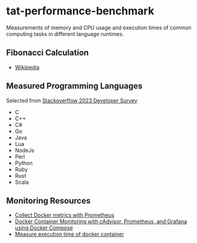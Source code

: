 # tat-performance-benchmark

Measurements of memory and CPU usage and execution times of common computing tasks in different language runtimes.

## Fibonacci Calculation

- [Wikipedia](https://en.wikipedia.org/wiki/Fibonacci_sequence)

## Measured Programming Languages

Selected from [Stackoverflow 2023 Developer Survey](https://survey.stackoverflow.co/2023/#most-popular-technologies-language)

- C
- C++
- C#
- Go
- Java
- Lua
- NodeJs
- Perl
- Python
- Ruby
- Rust
- Scala

## Monitoring Resources

- [Collect Docker metrics with Prometheus](https://docs.docker.com/config/daemon/prometheus/)
- [Docker Container Monitoring with cAdvisor, Prometheus, and Grafana using Docker Compose](https://medium.com/@sohammohite/docker-container-monitoring-with-cadvisor-prometheus-and-grafana-using-docker-compose-b47ec78efbc)
- [Measure execution time of docker container](https://stackoverflow.com/questions/51650405/measure-execution-time-of-docker-container)
